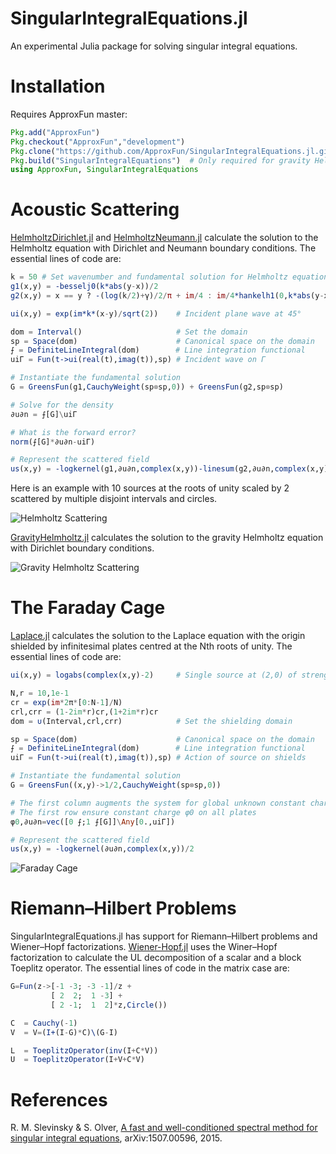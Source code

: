 # SingularIntegralEquations.jl

An experimental Julia package for solving singular integral equations.

# Installation

Requires ApproxFun master:

```julia
Pkg.add("ApproxFun")
Pkg.checkout("ApproxFun","development")
Pkg.clone("https://github.com/ApproxFun/SingularIntegralEquations.jl.git")
Pkg.build("SingularIntegralEquations")  # Only required for gravity Helmholtz equation
using ApproxFun, SingularIntegralEquations
```

# Acoustic Scattering

[HelmholtzDirichlet.jl](https://github.com/ApproxFun/SingularIntegralEquations.jl/blob/master/examples/HelmholtzDirichlet.jl) and [HelmholtzNeumann.jl](https://github.com/ApproxFun/SingularIntegralEquations.jl/blob/master/examples/HelmholtzNeumann.jl) calculate the solution to the Helmholtz equation with Dirichlet and Neumann boundary conditions. The essential lines of code are:

```julia
k = 50 # Set wavenumber and fundamental solution for Helmholtz equation
g1(x,y) = -besselj0(k*abs(y-x))/2
g2(x,y) = x == y ? -(log(k/2)+γ)/2/π + im/4 : im/4*hankelh1(0,k*abs(y-x)) - g1(x,y).*logabs(y-x)/π

ui(x,y) = exp(im*k*(x-y)/sqrt(2))    # Incident plane wave at 45°

dom = Interval()                     # Set the domain
sp = Space(dom)                      # Canonical space on the domain
⨍ = DefiniteLineIntegral(dom)        # Line integration functional
uiΓ = Fun(t->ui(real(t),imag(t)),sp) # Incident wave on Γ

# Instantiate the fundamental solution
G = GreensFun(g1,CauchyWeight(sp⊗sp,0)) + GreensFun(g2,sp⊗sp)

# Solve for the density
∂u∂n = ⨍[G]\uiΓ

# What is the forward error?
norm(⨍[G]*∂u∂n-uiΓ)

# Represent the scattered field
us(x,y) = -logkernel(g1,∂u∂n,complex(x,y))-linesum(g2,∂u∂n,complex(x,y))
```

Here is an example with 10 sources at the roots of unity scaled by 2 scattered by multiple disjoint intervals and circles.

![Helmholtz Scattering](https://github.com/ApproxFun/SingularIntegralEquations.jl/raw/master/images/Helmholtz.gif)

[GravityHelmholtz.jl](https://github.com/ApproxFun/SingularIntegralEquations.jl/blob/master/examples/GravityHelmholtz.jl) calculates the solution to the gravity Helmholtz equation with Dirichlet boundary conditions.

![Gravity Helmholtz Scattering](https://github.com/ApproxFun/SingularIntegralEquations.jl/raw/master/images/GravityHelmholtz.gif)


# The Faraday Cage

[Laplace.jl](https://github.com/ApproxFun/SingularIntegralEquations.jl/blob/master/examples/Laplace.jl) calculates the solution to the Laplace equation with the origin shielded by infinitesimal plates centred at the Nth roots of unity. The essential lines of code are:

```julia
ui(x,y) = logabs(complex(x,y)-2)     # Single source at (2,0) of strength 2π

N,r = 10,1e-1
cr = exp(im*2π*[0:N-1]/N)
crl,crr = (1-2im*r)cr,(1+2im*r)cr
dom = ∪(Interval,crl,crr)            # Set the shielding domain

sp = Space(dom)                      # Canonical space on the domain
⨍ = DefiniteLineIntegral(dom)        # Line integration functional
uiΓ = Fun(t->ui(real(t),imag(t)),sp) # Action of source on shields

# Instantiate the fundamental solution
G = GreensFun((x,y)->1/2,CauchyWeight(sp⊗sp,0))

# The first column augments the system for global unknown constant charge φ0
# The first row ensure constant charge φ0 on all plates
φ0,∂u∂n=vec([0 ⨍;1 ⨍[G]]\Any[0.,uiΓ])

# Represent the scattered field
us(x,y) = -logkernel(∂u∂n,complex(x,y))/2
```

![Faraday Cage](https://github.com/ApproxFun/SingularIntegralEquations.jl/raw/master/images/FaradayCage.png)


# Riemann–Hilbert Problems

SingularIntegralEquations.jl has support for Riemann–Hilbert problems and Wiener–Hopf factorizations.  [Wiener-Hopf.jl](https://github.com/ApproxFun/SingularIntegralEquations.jl/blob/master/examples/Wiener-Hopf.jl) uses the Winer–Hopf factorization to calculate the UL decomposition of a scalar and a block Toeplitz operator.  The essential lines of code in the matrix case are:

```julia
G=Fun(z->[-1 -3; -3 -1]/z +
         [ 2  2;  1 -3] +
         [ 2 -1;  1  2]*z,Circle())

C  = Cauchy(-1)
V  = V=(I+(I-G)*C)\(G-I)

L  = ToeplitzOperator(inv(I+C*V))
U  = ToeplitzOperator(I+V+C*V)
```

# References

R. M. Slevinsky & S. Olver, <a href="http://arxiv.org/abs/1507.00596">A fast and well-conditioned spectral method for singular integral equations</a>, arXiv:1507.00596, 2015.
